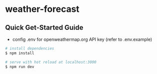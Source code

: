 # weather-forecast

## Quick Get-Started Guide

- config .env for openweathermap.org API key (refer to .env.example)

```bash
# install dependencies
$ npm install

# serve with hot reload at localhost:3000
$ npm run dev
```
